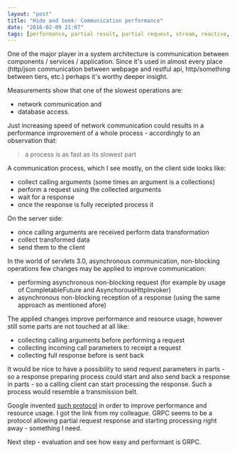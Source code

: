 ```yaml
---
layout: "post"
title: "Hide and Seek: Communication performance"
date: "2016-02-09 21:07"
tags: [performance, partial result, partial request, stream, reactive, java]
---
```

One of the major player in a system architecture is communication between
components / services / application. Since it's used in almost every place
(http/json communication between webpage and restful api, http/something between
tiers, etc.) perhaps it's worthy deeper insight.

Measurements show that one of the slowest operations are:

* network communication and
* database access.

Just increasing speed of network communication could results in a performance
improvement of a whole process - accordingly to an observation that:

> a process is as fast as its slowest part

A communication process, which I see mostly, on the client side looks like:

* collect calling arguments (some times an argument is a collections)
* perform a request using the collected arguments
* wait for a response
* once the response is fully receipted process it

On the server side:

* once calling arguments are received perform data transformation
* collect transformed data
* send them to the client

In the world of servlets 3.0, asynchronous communication,
non-blocking operations few changes may be applied to improve communication:

* performing asynchronous non-blocking request
  (for example by usage of CompletableFuture and AsynchorousHttpInvoker)
* asynchronous non-blocking reception of a response (using the same approach as
  mentioned afore)

The applied changes improve performance and resource usage, however still some
parts are not touched at all like:

* collecting calling arguments before performing a request
* collecting incoming call parameters to receipt a request
* collecting full response before is sent back

It would be nice to have a possibility to send request parameters in parts -
so a response preparing process could start and
also send back a response in parts - so a calling client can start processing
the response. Such a process would resemble a transmission belt.

Google invented [such protocol](http://www.grpc.io/docs/) in order
to improve performance and resource usage. I got the link from my colleague.
GRPC seems to be a protocol allowing partial request response and starting
processing right away - something I need.

Next step - evaluation and see how easy and performant is GRPC.
